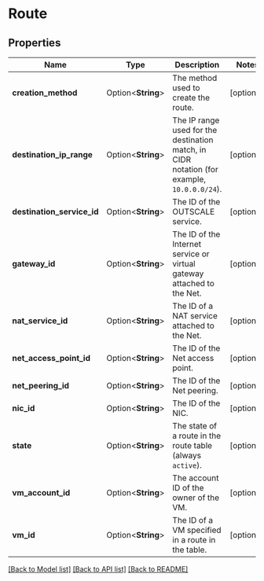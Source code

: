 # Route

## Properties

Name | Type | Description | Notes
------------ | ------------- | ------------- | -------------
**creation_method** | Option<**String**> | The method used to create the route. | [optional]
**destination_ip_range** | Option<**String**> | The IP range used for the destination match, in CIDR notation (for example, `10.0.0.0/24`). | [optional]
**destination_service_id** | Option<**String**> | The ID of the OUTSCALE service. | [optional]
**gateway_id** | Option<**String**> | The ID of the Internet service or virtual gateway attached to the Net. | [optional]
**nat_service_id** | Option<**String**> | The ID of a NAT service attached to the Net. | [optional]
**net_access_point_id** | Option<**String**> | The ID of the Net access point. | [optional]
**net_peering_id** | Option<**String**> | The ID of the Net peering. | [optional]
**nic_id** | Option<**String**> | The ID of the NIC. | [optional]
**state** | Option<**String**> | The state of a route in the route table (always `active`).  | [optional]
**vm_account_id** | Option<**String**> | The account ID of the owner of the VM. | [optional]
**vm_id** | Option<**String**> | The ID of a VM specified in a route in the table. | [optional]

[[Back to Model list]](../README.md#documentation-for-models) [[Back to API list]](../README.md#documentation-for-api-endpoints) [[Back to README]](../README.md)


